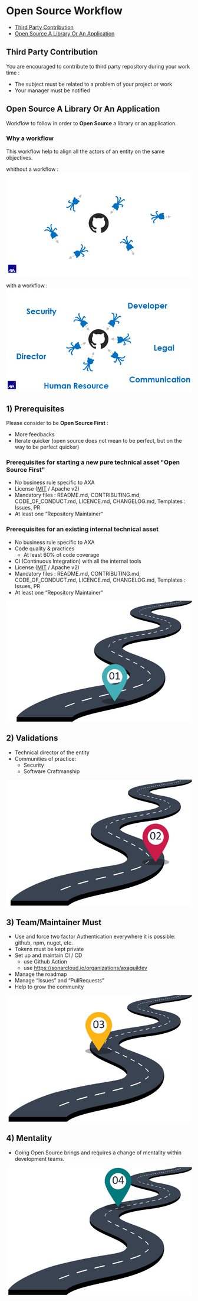 # Open Source Workflow

- [Third Party Contribution](#third-party-contribution)
- [Open Source A Library Or An Application](#Open-Source-A-Library-Or-An-Application)

## Third Party Contribution

You are encouraged to contribute to third party repository during your work time :
- The subject must be related to a problem of your project or work
- Your manager must be notified

## Open Source A Library Or An Application

Workflow to follow in order to **Open Source** a library or an application.

### Why a workflow

This workflow help to align all the actors of an entity on the same objectives.

whithout a workflow :
![Why a workflow](./images/why-workflow-1.png)

with a workflow :
![Why a workflow](./images/why-workflow-2.png)

## 1) Prerequisites

Please consider to be **Open Source First** :
- More feedbacks
- Iterate quicker (open source does not mean to be perfect, but on the way to be perfect quicker)

### Prerequisites for starting a new pure technical asset "Open Source First"

- No business rule specific to AXA
- License ([MIT](https://github.com/AxaGuilDEv/react-oidc/blob/master/LICENSE) / Apache v2)
- Mandatory files : README.md, CONTRIBUTING.md, CODE_OF_CONDUCT.md, LICENCE.md, CHANGELOG.md, Templates : Issues, PR
- At least one “Repository Maintainer“

### Prerequisites for an existing internal technical asset

- No business rule specific to AXA
- Code quality & practices
  - At least 60% of code coverage
- CI (Continuous Integration) with all the internal tools
- License ([MIT](https://github.com/AxaGuilDEv/react-oidc/blob/master/LICENSE) / Apache v2)
- Mandatory files : README.md, CONTRIBUTING.md, CODE_OF_CONDUCT.md, LICENCE.md, CHANGELOG.md, Templates : Issues, PR
- At least one “Repository Maintainer“

![Workflow step 1](./images/workflow-step1.png)

## 2) Validations

- Technical director of the entity
- Communities of practice:
  - Security
  - Software Craftmanship

![Workflow step 2](./images/workflow-step2.png)

## 3) Team/Maintainer Must

- Use and force two factor Authentication everywhere it is possible: github, npm, nuget, etc.
- Tokens must be kept private
- Set up and maintain CI / CD
  - use Github Action
  - use https://sonarcloud.io/organizations/axaguildev
- Manage the roadmap
- Manage “Issues” and “PullRequests”
- Help to grow the community

![Workflow step 3](./images/workflow-step3.png)

## 4) Mentality

- Going Open Source brings and requires a change of mentality within development teams.

![Workflow step 4](./images/workflow-step4.png)
